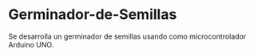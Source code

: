 # Germinador-de-Semillas

Se desarrolla un germinador de semillas usando como microcontrolador Arduino UNO. 
